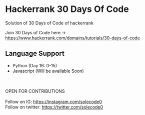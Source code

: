 # Hackerrank 30 Days Of Code
Solution of 30 Days of Code of hackerrank

Join 30 Days of Code here -> https://www.hackerrank.com/domains/tutorials/30-days-of-code
## Language Support
- Python (Day 16: 0-15)
- Javascript (Will be available Soon)

<br><br>
OPEN FOR CONTRIBUTIONS
</br></br>
Follow on IG: https://instagram.com/solecode0 </br>
Follow on twitter: https://twitter.com/solecode0
